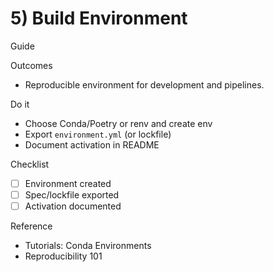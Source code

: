 # 5) Build Environment

<span class="chip chip--guide">Guide</span>

Outcomes
- Reproducible environment for development and pipelines.

Do it
- Choose Conda/Poetry or renv and create env
- Export `environment.yml` (or lockfile)
- Document activation in README

Checklist
- [ ] Environment created
- [ ] Spec/lockfile exported
- [ ] Activation documented

Reference
- Tutorials: Conda Environments
- Reproducibility 101
